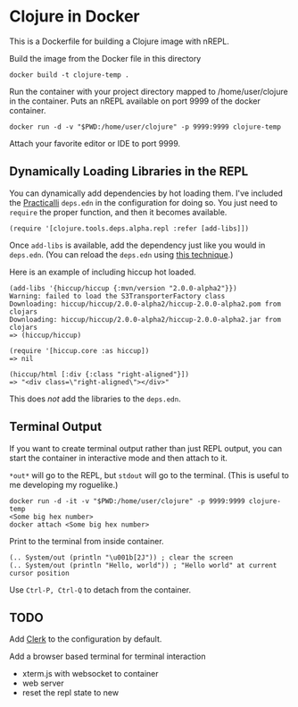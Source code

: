 # Clojure in Docker

This is a Dockerfile for building a Clojure image with nREPL.

Build the image from the Docker file in this directory
```
docker build -t clojure-temp .
```

Run the container with your project directory mapped to /home/user/clojure in the container.
Puts an nREPL available on port 9999 of the docker container.

```
docker run -d -v "$PWD:/home/user/clojure" -p 9999:9999 clojure-temp
```

Attach your favorite editor or IDE to port 9999.

## Dynamically Loading Libraries in the REPL

You can dynamically add dependencies by hot loading them.  I've included
the [Practicalli](https://practical.li/clojure/) `deps.edn` in the configuration for doing so.  You just need to `require` the proper function, and then it becomes available.

```
(require '[clojure.tools.deps.alpha.repl :refer [add-libs]])
```

Once `add-libs` is available, add the dependency just like you would in
`deps.edn`.  (You can reload the `deps.edn` using [this technique](https://practical.li/clojure-staging/alternative-tools/clojure-tools/hotload-libraries.html#using-add-libs-with-project-configuration-file).)

Here is an example of including hiccup hot loaded.

```
(add-libs '{hiccup/hiccup {:mvn/version "2.0.0-alpha2"}})
Warning: failed to load the S3TransporterFactory class
Downloading: hiccup/hiccup/2.0.0-alpha2/hiccup-2.0.0-alpha2.pom from clojars
Downloading: hiccup/hiccup/2.0.0-alpha2/hiccup-2.0.0-alpha2.jar from clojars
=> (hiccup/hiccup)

(require '[hiccup.core :as hiccup])
=> nil

(hiccup/html [:div {:class "right-aligned"}])
=> "<div class=\"right-aligned\"></div>"
```

This does *not* add the libraries to the `deps.edn`.

## Terminal Output

If you want to create terminal output rather than just REPL output, you
can start the container in interactive mode and then attach to it.

`*out*` will go to the REPL, but `stdout` will go to the terminal.  (This is
useful to me developing my roguelike.)

```
docker run -d -it -v "$PWD:/home/user/clojure" -p 9999:9999 clojure-temp
<Some big hex number>
docker attach <Some big hex number>
```

Print to the terminal from inside container.

```
(.. System/out (println "\u001b[2J")) ; clear the screen
(.. System/out (println "Hello, world")) ; "Hello world" at current cursor position
```

Use `Ctrl-P, Ctrl-Q` to detach from the container.

## TODO

Add [Clerk](https://github.com/nextjournal/clerk) to the configuration by default.

Add a browser based terminal for terminal interaction

* xterm.js with websocket to container
* web server
* reset the repl state to new
